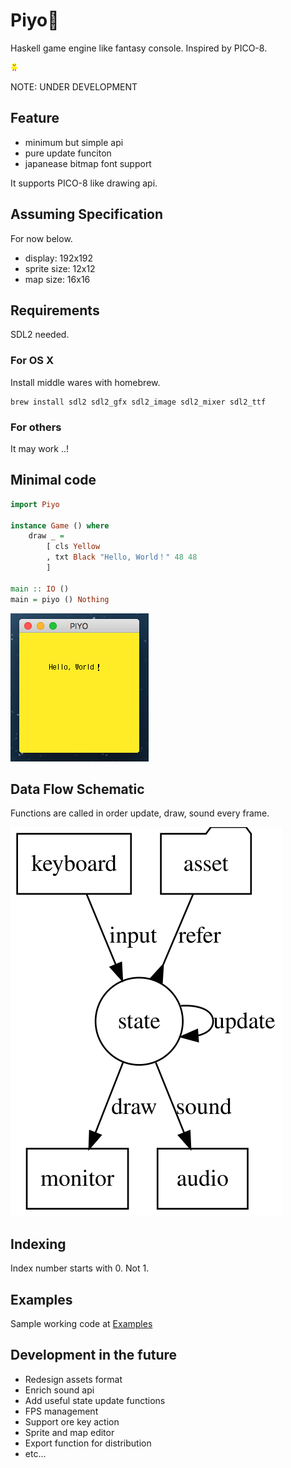 # Piyo🐤

Haskell game engine like fantasy console.
Inspired by PICO-8.

![](pictures/piyo.png)

NOTE: UNDER DEVELOPMENT

## Feature

- minimum but simple api
- pure update funciton
- japanease bitmap font support

It supports PICO-8 like drawing api.

## Assuming Specification

For now below.

- display: 192x192
- sprite size: 12x12
- map size: 16x16

## Requirements

SDL2 needed.

### For OS X

Install middle wares with homebrew.
```
brew install sdl2 sdl2_gfx sdl2_image sdl2_mixer sdl2_ttf
```

### For others

It may work ..!

## Minimal code

```haskell
import Piyo

instance Game () where
    draw _ =
        [ cls Yellow
        , txt Black "Hello, World！" 48 48
        ]

main :: IO ()
main = piyo () Nothing
```

![](pictures/demo.png)

## Data Flow Schematic

Functions are called in order update, draw, sound every frame.

![](pictures/flow.svg)

## Indexing

Index number starts with 0. Not 1.

## Examples

Sample working code at [Examples](examples)

## Development in the future

- Redesign assets format
- Enrich sound api
- Add useful state update functions
- FPS management
- Support ore key action
- Sprite and map editor
- Export function for distribution
- etc...
